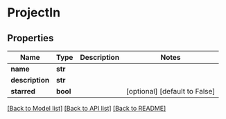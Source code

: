 # ProjectIn


## Properties
Name | Type | Description | Notes
------------ | ------------- | ------------- | -------------
**name** | **str** |  | 
**description** | **str** |  | 
**starred** | **bool** |  | [optional] [default to False]

[[Back to Model list]](../README.md#documentation-for-models) [[Back to API list]](../README.md#documentation-for-api-endpoints) [[Back to README]](../README.md)


